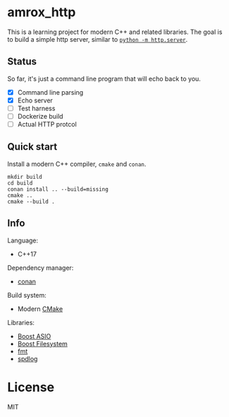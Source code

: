 # amrox_http

This is a learning project for modern C++ and related libraries. The goal is to build a simple http server, similar to [`python -m http.server`](https://docs.python.org/3/library/http.server.html).

## Status

So far, it's just a command line program that will echo back to you.

 - [x] Command line parsing
 - [x] Echo server
 - [ ] Test harness
 - [ ] Dockerize build
 - [ ] Actual HTTP protcol

## Quick start

Install a modern C++ compiler, `cmake` and `conan`.

```
mkdir build
cd build
conan install .. --build=missing
cmake ..
cmake --build .
```

## Info

Language:

 - C++17

Dependency manager:

 - [conan](https://conan.io/)

Build system:

 - Modern [CMake](https://cmake.org/)

Libraries:

 - [Boost ASIO](https://www.boost.org/doc/libs/1_72_0/doc/html/boost_asio.html)
 - [Boost Filesystem](https://www.boost.org/doc/libs/1_72_0/libs/filesystem/doc/reference.html)
 - [fmt](https://github.com/fmtlib/fmt)
 - [spdlog](https://github.com/gabime/spdlog)

# License

MIT
